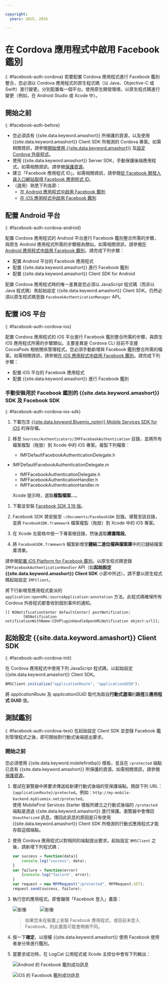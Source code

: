 ```yaml
---

copyright:
  years: 2015, 2016

---
```


# 在 Cordova 應用程式中啟用 Facebook 鑑別
{: #facebook-auth-cordova}
若要配置 Cordova 應用程式進行 Facebook 鑑別整合，您必須以 Cordova 應用程式的原生程式碼（以 Java、Objective-C 或 Swift）進行變更。分別配置每一個平台。使用原生開發環境，以原生程式碼進行變更（例如，在 Android Studio 或 Xcode 中）。

## 開始之前
{: #facebook-auth-before}
* 您必須具有 {{site.data.keyword.amashort}} 所保護的資源，以及使用 {{site.data.keyword.amashort}} Client SDK 所檢測的 Cordova 專案。如需相關資訊，請參閱[開始使用 {{site.data.keyword.amashort}}](https://console.{DomainName}/docs/services/mobileaccess/getting-started.html) 及[設定 Cordova 外掛程式](https://console.{DomainName}/docs/services/mobileaccess/getting-started-cordova.html)。
* 使用 {{site.data.keyword.amashort}} Server SDK，手動保護後端應用程式。如需相關資訊，請參閱[保護資源](https://console.{DomainName}/docs/services/mobileaccess/protecting-resources.html)。
* 建立「Facebook 應用程式 ID」。如需相關資訊，請參閱[從 Facebook 開發人員入口網站取得 Facebook 應用程式 ID](https://console.{DomainName}/docs/services/mobileaccess/facebook-auth-overview.html#facebook-appID)。
* （選用）熟悉下列各節：
   * [在 Android 應用程式中啟用 Facebook 鑑別](https://console.{DomainName}/docs/services/mobileaccess/facebook-auth-android.html)
   * [在 iOS 應用程式中啟用 Facebook 鑑別](https://console.{DomainName}/docs/services/mobileaccess/facebook-auth-ios.html)


## 配置 Android 平台
{: #facebook-auth-cordova-android}

配置 Cordova 應用程式的 Android 平台進行 Facebook 鑑別整合所需的步驟，與原生 Android 應用程式所需的步驟極為類似。如需相關資訊，請參閱[在 Android 應用程式中啟用 Facebook 鑑別](https://console.{DomainName}/docs/services/mobileaccess/facebook-auth-android.html)。請完成下列步驟：

* 配置 Android 平台的 Facebook 應用程式
* 配置 {{site.data.keyword.amashort}} 進行 Facebook 鑑別
* 配置 {{site.data.keyword.amashort}} Client SDK for Android

配置 Cordova 應用程式時的唯一差異是您必須以 JavaScript 程式碼（而非以 Java 程式碼）來起始設定 {{site.data.keyword.amashort}} Client SDK。仍然必須以原生程式碼登錄 `FacebookAuthenticationManager` API。

## 配置 iOS 平台
{: #facebook-auth-cordova-ios}

配置 Cordova 應用程式的 iOS 平台進行 Facebook 鑑別整合所需的步驟，與原生 iOS 應用程式所需的步驟類似。主要差異是 Cordova CLI 目前不支援 CocoaPods 相依關係管理程式。您必須手動新增與 Facebook 鑑別整合所需的檔案。如需相關資訊，請參閱[在 iOS 應用程式中啟用 Facebook 鑑別](https://console.{DomainName}/docs/services/mobileaccess/facebook-auth-ios.html)。請完成下列步驟：

* 配置 iOS 平台的 Facebook 應用程式
* 配置 {{site.data.keyword.amashort}} 進行 Facebook 鑑別

### 手動安裝用於 Facebook 鑑別的 {{site.data.keyword.amashort}} SDK 及 Facebook SDK
{: #facebook-auth-cordova-ios-sdk}
1. 下載包含 [{{site.data.keyword.Bluemix_notm}} Mobile Services SDK for iOS](https://hub.jazz.net/git/bluemixmobilesdk/imf-ios-sdk/archive?revstr=master) 的保存檔。

1. 移至 `Sources/Authenticators/IMFFacebookAuthentication` 目錄，並將所有檔案複製（拖放）到 Xcode 中的 iOS 專案。複製下列檔案：
	* IMFDefaultFacebookAuthenticationDelegate.h
  * IMFDefaultFacebookAuthenticationDelegate.m
	* IMFFacebookAuthenticationDelegate.h
	* IMFFacebookAuthenticationHandler.h
	* IMFFacebookAuthenticationHandler.m

	Xcode 提示時，選取**複製檔案...**。

1. 下載並安裝 [Facebook SDK 3.19 版](https://developers.facebook.com/resources/facebook-ios-sdk-3.19.pkg)。

1. Facebook SDK 將安裝至 `~/Documents/FacebookSDK` 目錄。導覽至該目錄，並將 `FacebookSDK.framework` 檔案複製（拖放）到 Xcode 中的 iOS 專案。

1. 	在 Xcode 左窗格中按一下專案根目錄，然後選取**建置階段**。

1. 將 `FacebookSDK.framework` 檔案新增至**鏈結二進位檔與檔案庫**中的已鏈結檔案庫清單。

 請參閱[配置 iOS Platform for Facebook 鑑別](https://console.{DomainName}/docs/services/mobileaccess/facebook-auth-ios.html)。以原生程式碼登錄 `IMFFacebookAuthenticationHandler` API（如**起始設定 {{site.data.keyword.amashort}} Client SDK** 小節中所述）。請不要以原生程式碼起始設定 `IMFClient`。

將下行新增至應用程式委派的 `application:openURL:sourceApplication:annotation` 方法。此程式碼確保所有 Cordova 外掛程式都會收到個別事件的通知。

```
[[ NSNotificationCenter defaultCenter] postNotification:
		[NSNotification notificationWithName:CDVPluginHandleOpenURLNotification object:url]];      
```

## 起始設定 {{site.data.keyword.amashort}} Client SDK
{: #facebook-auth-cordova-init}

在 Cordova 應用程式中使用下列 JavaScript 程式碼，以起始設定 {{site.data.keyword.amashort}} Client SDK。

```JavaScript
BMSClient.initialize("applicationRoute", "applicationGUID");
```

將 *applicationRoute* 及 *applicationGUID* 取代為取自**行動式選項**的**路徑**及**應用程式 GUID** 值。

## 測試鑑別
{: #facebook-auth-cordova-test}
在起始設定 Client SDK 並登錄 Facebook 鑑別管理程式之後，即可開始對行動式後端提出要求。

### 開始之前
您必須使用 {{site.data.keyword.mobilefirstbp}} 樣板，並且在 `/protected` 端點已具有 {{site.data.keyword.amashort}} 所保護的資源。如需相關資訊，請參閱[保護資源](https://console.{DomainName}/docs/services/mobileaccess/protecting-resources.html)。

1. 嘗試在瀏覽器中將要求傳送給新建行動式後端的受保護端點。開啟下列 URL：`{applicationRoute}/protected`。例如：`http://my-mobile-backend.mybluemix.net/protected`。
<br/>使用 MobileFirst Services Starter 樣板所建立之行動式後端的 `/protected` 端點是透過 {{site.data.keyword.amashort}} 進行保護。瀏覽器中會傳回 `Unauthorized` 訊息。傳回此訊息的原因是只有使用 {{site.data.keyword.amashort}} Client SDK 所檢測的行動式應用程式才能存取這個端點。

1. 使用 Cordova 應用程式以對相同的端點提出要求。起始設定 `BMSClient` 之後，請新增下列程式碼：

	```JavaScript
	var success = function(data){
    	console.log("success", data);
    }
	var failure = function(error)
    	{console.log("failure", error);
    }
	var request = new MFPRequest("/protected", MFPRequest.GET);
	request.send(success, failure);
	```

1. 執行您的應用程式。即會蹦現「Facebook 登入」畫面：

	![影像](images/android-facebook-login.png) &nbsp;&nbsp;&nbsp;&nbsp;&nbsp;&nbsp;&nbsp;&nbsp;&nbsp;	![影像](images/ios-facebook-login.png)

	> 如果您未在裝置上安裝 Facebook 應用程式，或目前未登入 Facebook，則此畫面可能會稍微不同。

1. 按一下**確定**，以授權 {{site.data.keyword.amashort}} 使用 Facebook 使用者身分來進行鑑別。

1. 	當要求成功時，在 LogCat 公用程式或 Xcode 主控台中會有下列輸出：

	![Android 的 Facebook 鑑別成功訊息](images/android-facebook-login-success.png)

	![iOS 的 Facebook 鑑別成功訊息](images/ios-facebook-login-success.png)
